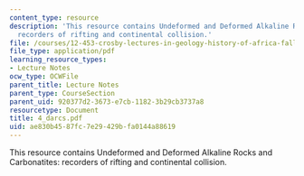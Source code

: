 ```yaml
---
content_type: resource
description: 'This resource contains Undeformed and Deformed Alkaline Rocks and Carbonatites:
  recorders of rifting and continental collision.'
file: /courses/12-453-crosby-lectures-in-geology-history-of-africa-fall-2005/ae830b4587fc7e29429bfa0144a88619_4_darcs.pdf
file_type: application/pdf
learning_resource_types:
- Lecture Notes
ocw_type: OCWFile
parent_title: Lecture Notes
parent_type: CourseSection
parent_uid: 920377d2-3673-e7cb-1182-3b29cb3737a8
resourcetype: Document
title: 4_darcs.pdf
uid: ae830b45-87fc-7e29-429b-fa0144a88619
---
```

This resource contains Undeformed and Deformed Alkaline Rocks and Carbonatites: recorders of rifting and continental collision.

